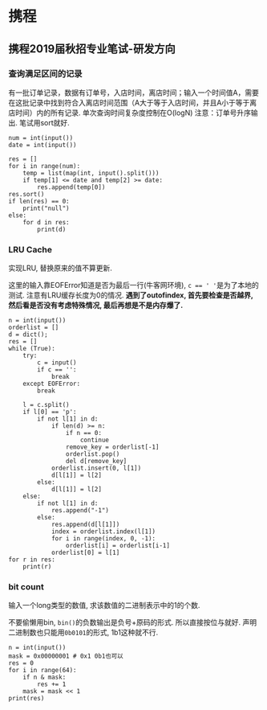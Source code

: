 # 携程
### 
## 携程2019届秋招专业笔试-研发方向
### 查询满足区间的记录
有一批订单记录，数据有订单号，入店时间，离店时间；输入一个时间值A，需要在这批记录中找到符合入离店时间范围（A大于等于入店时间，并且A小于等于离店时间）内的所有记录. 单次查询时间复杂度控制在O(logN) 注意：订单号升序输出.
笔试用sort就好.
```
num = int(input())
date = int(input())
 
res = []
for i in range(num):
    temp = list(map(int, input().split()))
    if temp[1] <= date and temp[2] >= date:
        res.append(temp[0])
res.sort()
if len(res) == 0:
    print("null")
else:
    for d in res:
        print(d)
```

### LRU Cache
实现LRU, 替换原来的值不算更新.

这里的输入靠EOFError知道是否为最后一行(牛客网环境), ``c == ' '``是为了本地的测试. 注意有LRU缓存长度为0的情况. **遇到了outofindex, 首先要检查是否越界, 然后看是否没有考虑特殊情况, 最后再想是不是内存爆了.**
```
n = int(input())
orderlist = []
d = dict();
res = []
while (True):
    try:
        c = input()
        if c == '':
            break
    except EOFError:
        break
 
    l = c.split()
    if l[0] == 'p':
        if not l[1] in d:
            if len(d) >= n:
                if n == 0:
                    continue
                remove_key = orderlist[-1]
                orderlist.pop()
                del d[remove_key]
            orderlist.insert(0, l[1])
            d[l[1]] = l[2]
        else:
            d[l[1]] = l[2]
    else:
        if not l[1] in d:
            res.append("-1")
        else:
            res.append(d[l[1]])
            index = orderlist.index(l[1])
            for i in range(index, 0, -1):
                orderlist[i] = orderlist[i-1]
            orderlist[0] = l[1]
for r in res:
    print(r)
```

### bit count
输入一个long类型的数值, 求该数值的二进制表示中的1的个数.

不要偷懒用bin, ``bin()``的负数输出是负号+原码的形式. 所以直接按位与就好. 声明二进制数也只能用``0b0101``的形式, 1b1这种就不行.
```
n = int(input())
mask = 0x00000001 # 0x1 0b1也可以
res = 0
for i in range(64):
    if n & mask:
        res += 1
    mask = mask << 1
print(res)
```